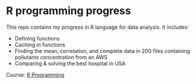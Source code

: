# R programming progress

This repo contains my progress in R language for data analysis. It includes:
* Defining functions
* Caching in functions
* Finding the mean, correlation, and complete data in 200 files containing pollutants concentration from an AWS
* Comparing & solving the best hospital in USA

Course: [R Programming](https://www.coursera.org/learn/r-programming)
